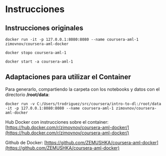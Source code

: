 # Instrucciones

## Instrucciones originales

~~~~
docker run -it -p 127.0.0.1:8080:8080 --name coursera-aml-1 zimovnov/coursera-aml-docker 

docker stopo coursera-aml-1

docker start -a coursera-aml-1
~~~~

## Adaptaciones para utilizar el Container

Para generarlo, compartiendo la carpeta con los notebooks y datos con el directorio **/root/data**:

~~~~
docker run -v C:/Users/trodriguez/src/coursera/intro-to-dl:/root/data -it -p 127.0.0.1:8080:8080 --name coursera-aml-1 zimovnov/coursera-aml-docker
~~~~


Hub Docker con instrucciones sobre el container: [https://hub.docker.com/r/zimovnov/coursera-aml-docker/](https://hub.docker.com/r/zimovnov/coursera-aml-docker/)

Github de Docker: [https://github.com/ZEMUSHKA/coursera-aml-docker](https://github.com/ZEMUSHKA/coursera-aml-docker)